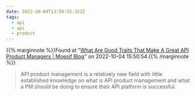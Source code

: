 ```yaml
---
date: 2022-10-04T13:50:55.322Z
tags:
  - api
  - api
  - product
---
```

{{% marginnote %}}Found at "[What Are Good Traits That Make A Great API Product Managers | Moesif Blog](https://www.moesif.com/blog/api-product-management/role/What-Are-Good-Traits-That-Make-A-Great-API-Product-Manager/)" on 2022-10-04 15:50:54.{{% /marginnote %}}

> API product management is a relatively new field with little established knowledge on what is API product management and what a PM should be doing to ensure their API platform is successful.

